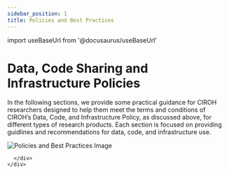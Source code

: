 ```yaml
---
sidebar_position: 1
title: Policies and Best Practices
---
```


import useBaseUrl from '@docusaurus/useBaseUrl'

# Data, Code Sharing and Infrastructure Policies

<div className="container">
    <div className="hero-content">
      <div className="hero-text">
        <p>
          In the following sections, we provide some practical guidance for CIROH researchers designed to help them meet the terms and conditions of CIROH’s Data, Code, and Infrastructure Policy, as discussed above, for different types of research products. Each section is focused on providing guidlines and recommendations for data, code, and infrastructure use.
        </p>
      </div>
      <div className="hero-image" style={{ textAlign: 'left' }}>
        <img src={useBaseUrl("/img/policies_best_practices.png")} alt="Policies and Best Practices Image" style={{ width: '55%' }} />

      </div>
    </div>
</div>